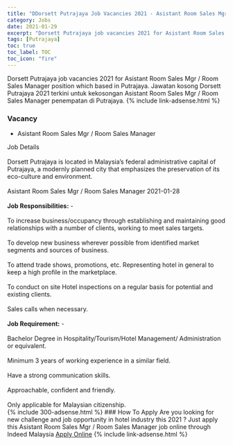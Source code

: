 ```yaml
---
title: "DDorsett Putrajaya Job Vacancies 2021 - Asistant Room Sales Mgr / Room Sales Manager" 
category: Jobs 
date: 2021-01-29 
excerpt: "Dorsett Putrajaya job vacancies 2021 for Asistant Room Sales Mgr / Room Sales Manager position which based in Putrajaya. Jawatan kosong Dorsett Putrajaya 2021 terkini untuk kekosongan Asistant Room Sales Mgr / Room Sales Manager penempatan di Putrajaya" 
tags: [Putrajaya] 
toc: true 
toc_label: TOC 
toc_icon: "fire" 
--- 
```


Dorsett Putrajaya job vacancies 2021 for Asistant Room Sales Mgr / Room Sales Manager position which based in Putrajaya. Jawatan kosong Dorsett Putrajaya 2021 terkini untuk kekosongan Asistant Room Sales Mgr / Room Sales Manager penempatan di Putrajaya. 
{% include link-adsense.html %} 
### Vacancy 
- Asistant Room Sales Mgr / Room Sales Manager 
<div>Job Details
<br><br>
Dorsett Putrajaya is located in Malaysia&#8217;s federal administrative capital of Putrajaya, a modernly planned city that emphasizes the preservation of its eco-culture and environment.
<br><br>
Asistant Room Sales Mgr / Room Sales Manager 2021-01-28
<br><br>
<b>Job Responsibilities:</b> -
<br><br>
To increase business/occupancy through establishing and maintaining good relationships with a number of clients, working to meet sales targets.
<br><br>
To develop new business wherever possible from identified market segments and sources of business.
<br><br>
To attend trade shows, promotions, etc. Representing hotel in general to keep a high profile in the marketplace.
<br><br>
To conduct on site Hotel inspections on a regular basis for potential and existing clients.
<br><br>
Sales calls when necessary.
<br><br>
<b>Job Requirement:</b> -
<br><br>
Bachelor Degree in Hospitality/Tourism/Hotel Management/ Administration or equivalent.
<br><br>
Minimum 3 years of working experience in a similar field.
<br><br>
Have a strong communication skills.
<br><br>
Approachable, confident and friendly.
<br><br>
Only applicable for Malaysian citizenship.</div> 
{% include 300-adsense.html %} 
### How To Apply 
Are you looking for new challenge and job opportunity in hotel industry this 2021 ?
Just apply this Asistant Room Sales Mgr / Room Sales Manager job online through Indeed Malaysia 
<a href="https://malaysia.indeed.com/viewjob?jk=12e87265868b0835" class="btn btn--info" target="_blank" rel="nofollow noopenner">Apply Online</a> 
{% include link-adsense.html %} 